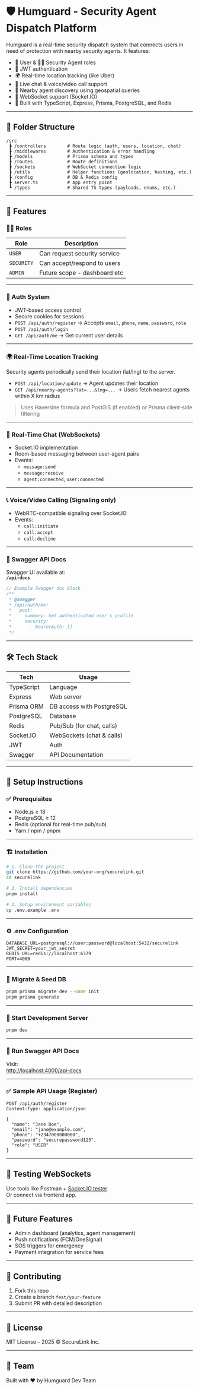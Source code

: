 
# 🛡️ Humguard - Security Agent Dispatch Platform

Humguard is a real-time security dispatch system that connects users in need of protection with nearby security agents. It features:

- 🧍 User & 👮‍♂️ Security Agent roles
- 🔐 JWT authentication
- 🌍 Real-time location tracking (like Uber)
- 💬 Live chat & voice/video call support
- 🧭 Nearby agent discovery using geospatial queries
- 📡 WebSocket support (Socket.IO)
- 🧰 Built with TypeScript, Express, Prisma, PostgreSQL, and Redis

---

## 📁 Folder Structure

```
/src
 ┣ /controllers        # Route logic (auth, users, location, chat)
 ┣ /middlewares        # Authentication & error handling
 ┣ /models             # Prisma schema and types
 ┣ /routes             # Route definitions
 ┣ /sockets            # WebSocket connection logic
 ┣ /utils              # Helper functions (geolocation, hashing, etc.)
 ┣ /config             # DB & Redis config
 ┣ server.ts           # App entry point
 ┗ /types              # Shared TS types (payloads, enums, etc.)
```

---

## 🚀 Features

### 🧑‍💼 Roles

| Role       | Description                   |
|------------|-------------------------------|
| `USER`     | Can request security service  |
| `SECURITY` | Can accept/respond to users   |
| `ADMIN`    | Future scope - dashboard etc  |

---

### 🔐 Auth System

- JWT-based access control
- Secure cookies for sessions
- `POST /api/auth/register` → Accepts `email`, `phone`, `name`, `password`, `role`
- `POST /api/auth/login`
- `GET /api/auth/me` → Get current user details

---

### 🌍 Real-Time Location Tracking

Security agents periodically send their location (lat/lng) to the server.

- `POST /api/location/update` → Agent updates their location
- `GET /api/nearby-agents?lat=...&lng=...` → Users fetch nearest agents within X km radius

> Uses Haversine formula and PostGIS (if enabled) or Prisma client-side filtering

---

### 💬 Real-Time Chat (WebSockets)

- Socket.IO implementation
- Room-based messaging between user-agent pairs
- Events:
  - `message:send`
  - `message:receive`
  - `agent:connected`, `user:connected`

---

### 📞 Voice/Video Calling (Signaling only)

- WebRTC-compatible signaling over Socket.IO
- Events:
  - `call:initiate`
  - `call:accept`
  - `call:decline`

---

### 🧪 Swagger API Docs

Swagger UI available at:  
**`/api-docs`**

```ts
// Example Swagger doc block
/**
 * @swagger
 * /api/auth/me:
 *   post:
 *     summary: Get authenticated user's profile
 *     security:
 *       - bearerAuth: []
 */
```

---

## 🛠️ Tech Stack

| Tech        | Usage                     |
|-------------|---------------------------|
| TypeScript  | Language                  |
| Express     | Web server                |
| Prisma ORM  | DB access with PostgreSQL |
| PostgreSQL  | Database                  |
| Redis       | Pub/Sub (for chat, calls) |
| Socket.IO   | WebSockets (chat & calls) |
| JWT         | Auth                      |
| Swagger     | API Documentation         |

---

## 🧰 Setup Instructions

### ✅ Prerequisites

- Node.js ≥ 18
- PostgreSQL ≥ 12
- Redis (optional for real-time pub/sub)
- Yarn / npm / pnpm

---

### 🏗️ Installation

```bash
# 1. Clone the project
git clone https://github.com/your-org/securelink.git
cd securelink

# 2. Install dependencies
pnpm install

# 3. Setup environment variables
cp .env.example .env
```

---

### ⚙️ .env Configuration

```env
DATABASE_URL=postgresql://user:password@localhost:5432/securelink
JWT_SECRET=your_jwt_secret
REDIS_URL=redis://localhost:6379
PORT=4000
```

---

### 🧱 Migrate & Seed DB

```bash
pnpm prisma migrate dev --name init
pnpm prisma generate
```

---

### 🚦 Start Development Server

```bash
pnpm dev
```

---

### 📖 Run Swagger API Docs

Visit:  
[http://localhost:4000/api-docs](http://localhost:4000/api-docs)

---

### ✅ Sample API Usage (Register)

```http
POST /api/auth/register
Content-Type: application/json

{
  "name": "Jane Doe",
  "email": "jane@example.com",
  "phone": "+2347000000000",
  "password": "securepassword123",
  "role": "USER"
}
```

---

## 🧪 Testing WebSockets

Use tools like Postman + [Socket.IO tester](https://amritb.github.io/socketio-client-tool/)  
Or connect via frontend app.

---

## 🧯 Future Features

- Admin dashboard (analytics, agent management)
- Push notifications (FCM/OneSignal)
- SOS triggers for emergency
- Payment integration for service fees

---

## 🤝 Contributing

1. Fork this repo
2. Create a branch `feat/your-feature`
3. Submit PR with detailed description

---

## 📜 License

MIT License – 2025 © SecureLink Inc.

---

## 👥 Team

Built with ❤️ by Humguard Dev Team
